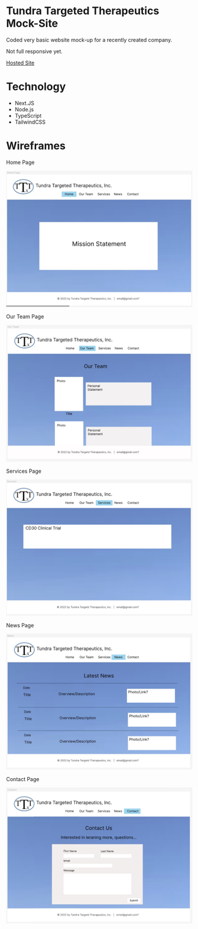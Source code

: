 # Tundra Targeted Therapeutics Mock-Site

Coded very basic website mock-up for a recently created company.

Not full responsive yet.

[Hosted Site](https://tundra-targeted-therapeutics.herokuapp.com/)

# Technology

- Next.JS
- Node.js
- TypeScript
- TailwindCSS

# Wireframes

Home Page

![image](public/images//home-figma.jpg)

Our Team Page

![image](public/images//our-team-figma.jpg)

Services Page

![image](public/images/services-figma.jpg)

News Page

![image](public/images/news-figma.jpg)

Contact Page

![image](public/images/contact-figma.jpg)